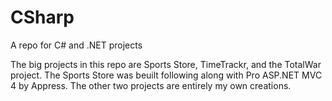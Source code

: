 CSharp
======

A repo for C# and .NET projects

The big projects in this repo are Sports Store, TimeTrackr, and the TotalWar project.
The Sports Store was beuilt following along with Pro ASP.NET MVC 4 by Appress. 
The other two projects are entirely my own creations.
